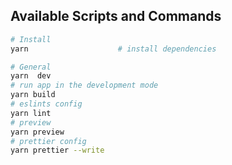 ##  Available Scripts and Commands

```bash
# Install
yarn                    # install dependencies
```

```bash
# General
yarn  dev            
# run app in the development mode
yarn build
# eslints config
yarn lint  
# preview
yarn preview
# prettier config
yarn prettier --write
```


